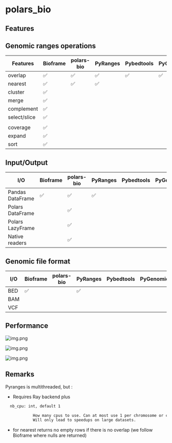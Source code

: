 # polars_bio

## Features


## Genomic ranges operations

| Features     | Bioframe           | polars-bio          | PyRanges           | Pybedtools         | PyGenomics         | GenomicRanges      |
|--------------|--------------------|---------------------|--------------------|--------------------|--------------------|--------------------|
| overlap      | :white_check_mark: | :white_check_mark:  | :white_check_mark: | :white_check_mark: | :white_check_mark: | :white_check_mark: |
| nearest      | :white_check_mark: | :white_check_mark:  | :white_check_mark: |                    |                    |                    |
| cluster      | :white_check_mark: |                     |                    |                    |                    |                    |
| merge        | :white_check_mark: |                     |                    |                    |                    |                    |
| complement   | :white_check_mark: |                     |                    |                    |                    |                    |
| select/slice | :white_check_mark: |                     |                    |                    |                    |                    |
|              |                    |                     |                    |                    |                    |                    |
| coverage     | :white_check_mark: |                     |                    |                    |                    |                    |
| expand       | :white_check_mark: |                     |                    |                    |                    |                    |
| sort         | :white_check_mark: |                     |                    |                    |                    |                    |


## Input/Output
| I/O              | Bioframe           | polars-bio             | PyRanges           | Pybedtools | PyGenomics | GenomicRanges |
|------------------|--------------------|------------------------|--------------------|------------|------------|---------------|
| Pandas DataFrame | :white_check_mark: | :white_check_mark:     | :white_check_mark: |            |            |               |
| Polars DataFrame |                    | :white_check_mark:     |                    |            |            |               |
| Polars LazyFrame |                    | :white_check_mark:     |                    |            |            |               |
| Native readers   |                    | :white_check_mark:     |                    |            |            |               |


## Genomic file format
| I/O            | Bioframe           | polars-bio | PyRanges           | Pybedtools | PyGenomics | GenomicRanges |
|----------------|--------------------|------------|--------------------|------------|------------|---------------|
| BED            | :white_check_mark: |            | :white_check_mark: |            |            |               |
| BAM            |                    |            |                    |            |            |               |
| VCF            |                    |            |                    |            |            |               |


## Performance
![img.png](benchmark/results-overlap-0.1.1.png)

![img.png](benchmark/results-overlap-df-0.1.1.png)

![img.png](benchmark/results-nearest-0.1.1.png)

## Remarks

Pyranges is multithreaded, but :

* Requires Ray backend plus
```bash
  nb_cpu: int, default 1

            How many cpus to use. Can at most use 1 per chromosome or chromosome/strand tuple.
            Will only lead to speedups on large datasets.
```

* for nearest returns no empty rows if there is no overlap (we follow Bioframe where nulls are returned)
#